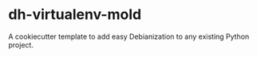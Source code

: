 dh-virtualenv-mold
==================

A cookiecutter template to add easy Debianization to any existing Python project.
